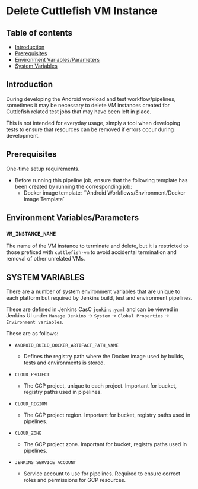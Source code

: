 # Delete Cuttlefish VM Instance

## Table of contents
- [Introduction](#introduction)
- [Prerequisites](#prerequisites)
- [Environment Variables/Parameters](#environment-variables)
- [System Variables](#system-variables)

## Introduction <a name="introduction"></a>

During developing the Android workload and test workflow/pipelines, sometimes it may be necessary to delete VM instances created for Cuttlefish related test jobs that may have been left in place.

This is not intended for everyday usage, simply a tool when developing tests to ensure that resources can be removed if errors occur during development.

## Prerequisites<a name="prerequisites"></a>

One-time setup requirements.

- Before running this pipeline job, ensure that the following template has been created by running the corresponding job:
  - Docker image template: ``Android Workflows/Environment/Docker Image Template`

## Environment Variables/Parameters <a name="environment-variables"></a>

### `VM_INSTANCE_NAME`

The name of the VM instance to terminate and delete, but it is restricted to those prefixed with `cuttlefish-vm` to avoid accidental termination and removal of other unrelated VMs.

## SYSTEM VARIABLES <a name="system-variables"></a>

There are a number of system environment variables that are unique to each platform but required by Jenkins build, test and environment pipelines.

These are defined in Jenkins CasC `jenkins.yaml` and can be viewed in Jenkins UI under `Manage Jenkins` -> `System` -> `Global Properties` -> `Environment variables`.

These are as follows:

-   `ANDROID_BUILD_DOCKER_ARTIFACT_PATH_NAME`
    - Defines the registry path where the Docker image used by builds, tests and environments is stored.

-   `CLOUD_PROJECT`
    - The GCP project, unique to each project. Important for bucket, registry paths used in pipelines.

-   `CLOUD_REGION`
    - The GCP project region. Important for bucket, registry paths used in pipelines.

-   `CLOUD_ZONE`
    - The GCP project zone. Important for bucket, registry paths used in pipelines.

-   `JENKINS_SERVICE_ACCOUNT`
    - Service account to use for pipelines. Required to ensure correct roles and permissions for GCP resources.
